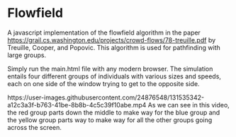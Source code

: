 # Flowfield
A javascript implementation of the flowfield algorithm in the paper https://grail.cs.washington.edu/projects/crowd-flows/78-treuille.pdf by Treuille, Cooper, and Popovic. This algorithm is used for pathfinding with large groups. 
 
Simply run the main.html file with any modern browser. 
The simulation entails four different groups of individuals with various sizes and speeds, each on one side of the window trying to get to the opposite side.

<object width="425" height="350">
https://user-images.githubusercontent.com/24876548/131535342-a12c3a3f-b763-41be-8b8b-4c5c39f10abe.mp4
 </object>
As we can see in this video, the red group parts down the middle to make way for the blue group and the yellow group parts way to make way for all the other groups going across the screen.
